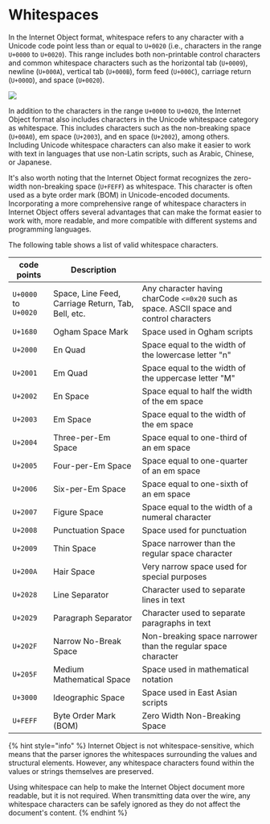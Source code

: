 # Whitespaces

In the Internet Object format, whitespace refers to any character with a Unicode code point less than or equal to `U+0020` (i.e., characters in the range `U+0000` to `U+0020`). This range includes both non-printable control characters and common whitespace characters such as the horizontal tab (`U+0009`), newline (`U+000A`), vertical tab (`U+000B`), form feed (`U+000C`), carriage return (`U+000D`), and space (`U+0020`).

![](https://documents.app.lucidchart.com/documents/076b4f9c-b79d-410c-8002-1ac23fdbb786/pages/SUfm\_UR89EBD?a=22620\&x=15\&y=912\&w=990\&h=482\&store=1\&accept=image%2F\*\&auth=LCA%20f2a38fdb5e4fb58c2500aa4b23c3735c6b801c05-ts%3D1610795059)

In addition to the characters in the range `U+0000` to `U+0020`, the Internet Object format also includes characters in the Unicode whitespace category as whitespace. This includes characters such as the non-breaking space (`U+00A0`), em space (`U+2003`), and en space (`U+2002`), among others. Including Unicode whitespace characters can also make it easier to work with text in languages that use non-Latin scripts, such as Arabic, Chinese, or Japanese.

It's also worth noting that the Internet Object format recognizes the zero-width non-breaking space (`U+FEFF`) as whitespace. This character is often used as a byte order mark (BOM) in Unicode-encoded documents. Incorporating a more comprehensive range of whitespace characters in Internet Object offers several advantages that can make the format easier to work with, more readable, and more compatible with different systems and programming languages.

The following table shows a list of valid whitespace characters.&#x20;

| code points          | Description                                        |                                                                                          |
| -------------------- | -------------------------------------------------- | ---------------------------------------------------------------------------------------- |
| `U+0000` to `U+0020` | Space, Line Feed, Carriage Return, Tab, Bell, etc. | Any character having charCode `<=0x20` such as space. ASCII space and control characters |
| `U+1680`             | Ogham Space Mark                                   | Space used in Ogham scripts                                                              |
| `U+2000`             | En Quad                                            | Space equal to the width of the lowercase letter "n"                                     |
| `U+2001`             | Em Quad                                            | Space equal to the width of the uppercase letter "M"                                     |
| `U+2002`             | En Space                                           | Space equal to half the width of the em space                                            |
| `U+2003`             | Em Space                                           | Space equal to the width of the em space                                                 |
| `U+2004`             | Three-per-Em Space                                 | Space equal to one-third of an em space                                                  |
| `U+2005`             | Four-per-Em Space                                  | Space equal to one-quarter of an em space                                                |
| `U+2006`             | Six-per-Em Space                                   | Space equal to one-sixth of an em space                                                  |
| `U+2007`             | Figure Space                                       | Space equal to the width of a numeral character                                          |
| `U+2008`             | Punctuation Space                                  | Space used for punctuation                                                               |
| `U+2009`             | Thin Space                                         | Space narrower than the regular space character                                          |
| `U+200A`             | Hair Space                                         | Very narrow space used for special purposes                                              |
| `U+2028`             | Line Separator                                     | Character used to separate lines in text                                                 |
| `U+2029`             | Paragraph Separator                                | Character used to separate paragraphs in text                                            |
| `U+202F`             | Narrow No-Break Space                              | Non-breaking space narrower than the regular space character                             |
| `U+205F`             | Medium Mathematical Space                          | Space used in mathematical notation                                                      |
| `U+3000`             | Ideographic Space                                  | Space used in East Asian scripts                                                         |
| `U+FEFF`             | Byte Order Mark (BOM)                              | Zero Width Non-Breaking Space                                                            |

{% hint style="info" %}
Internet Object is not whitespace-sensitive, which means that the parser ignores the whitespaces surrounding the values and structural elements. However, any whitespace characters found within the values or strings themselves are preserved.



Using whitespace can help to make the Internet Object document more readable, but it is not required. When transmitting data over the wire, any whitespace characters can be safely ignored as they do not affect the document's content.
{% endhint %}
